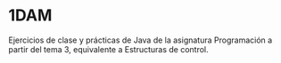 # 1DAM
Ejercicios de clase y prácticas de Java de la asignatura Programación a partir del tema 3, equivalente a Estructuras de control.

